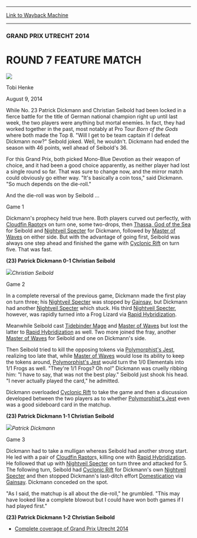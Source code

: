 
---
[Link to Wayback Machine](https://web.archive.org/web/20140813030047/http://magic.wizards.com/en/events/coverage/gputr14/round-7-feature-match-2014-08-09)

[_metadata_:description]:- "While No. 23 Patrick Dickmann and Christian Seibold had been locked in a fierce battle for the title of German national champion right up until last week, the two players were anything but mortal enemies. In fact, they had worked together in the past, most notably at Pro Tour Born of the Gods where both made the Top 8. `Will I get to be team captain if I defeat Dickmann now?` Seibold joked. Well, he wouldn't. Dickmann had ended the season with 46 points, well ahead of Seibold's 36."
[_metadata_:generator]:- "Drupal 7 (http://drupal.org)"
[_metadata_:node]:- "258131"
[_metadata_:publish_date]:- "2014-08-09"
[_metadata_:source]:- "div-main"
[_metadata_:title]:- "ROUND 7 FEATURE MATCH"
[_metadata_:wayback_capture_timestamp]:- "2014-08-13 03:00:47"
[_metadata_:wayback_raw_url]:- "https://web.archive.org/web/20140813030047id_/http://magic.wizards.com/en/events/coverage/gputr14/round-7-feature-match-2014-08-09"
[_metadata_:wayback_url]:- "http://magic.wizards.com/en/events/coverage/gputr14/round-7-feature-match-2014-08-09"
---





### GRAND PRIX UTRECHT 2014


ROUND 7 FEATURE MATCH
=====================



![](https://media.magic.wizards.com/styles/auth_small/public/images/person/henke_author.jpg)

Tobi Henke




August 9, 2014
 







While No. 23 Patrick Dickmann and Christian Seibold had been locked in a fierce battle for the title of German national champion right up until last week, the two players were anything but mortal enemies. In fact, they had worked together in the past, most notably at Pro Tour *Born of the Gods* where both made the Top 8. "Will I get to be team captain if I defeat Dickmann now?" Seibold joked. Well, he wouldn't. Dickmann had ended the season with 46 points, well ahead of Seibold's 36.


For this Grand Prix, both picked Mono-Blue Devotion as their weapon of choice, and it had been a good choice apparently, as neither player had lost a single round so far. That was sure to change now, and the mirror match could obviously go either way. "It's basically a coin toss," said Dickmann. "So much depends on the die-roll."


And the die-roll was won by Seibold ...


Game 1


Dickmann's prophecy held true here. Both players curved out perfectly, with [Cloudfin Raptor](http://gatherer.wizards.com/Pages/Card/Details.aspx?name=Cloudfin+Raptor)s on turn one, some two-drops, then [Thassa, God of the Sea](http://gatherer.wizards.com/Pages/Card/Details.aspx?name=Thassa%2C+God+of+the+Sea) for Seibold and [Nightveil Specter](http://gatherer.wizards.com/Pages/Card/Details.aspx?name=Nightveil+Specter) for Dickmann, followed by [Master of Waves](http://gatherer.wizards.com/Pages/Card/Details.aspx?name=Master+of+Waves) on either side. But with the advantage of going first, Seibold was always one step ahead and finished the game with [Cyclonic Rift](http://gatherer.wizards.com/Pages/Card/Details.aspx?name=Cyclonic+Rift) on turn five. That was fast.


**(23) Patrick Dickmann 0-1 Christian Seibold**


![](https://media.wizards.com/2014/events/gputr14/fm7_seibold.jpg)*Christian Seibold* 




Game 2



In a complete reversal of the previous game, Dickmann made the first play on turn three; his [Nightveil Specter](http://gatherer.wizards.com/Pages/Card/Details.aspx?name=Nightveil+Specter) was stopped by [Gainsay](http://gatherer.wizards.com/Pages/Card/Details.aspx?name=Gainsay), but Dickmann had another [Nightveil Specter](http://gatherer.wizards.com/Pages/Card/Details.aspx?name=Nightveil+Specter) which stuck. His third [Nightveil Specter](http://gatherer.wizards.com/Pages/Card/Details.aspx?name=Nightveil+Specter), however, was rapidly turned into a Frog Lizard via [Rapid Hybridization](http://gatherer.wizards.com/Pages/Card/Details.aspx?name=Rapid+Hybridization).


Meanwhile Seibold cast [Tidebinder Mage](http://gatherer.wizards.com/Pages/Card/Details.aspx?name=Tidebinder+Mage) and [Master of Waves](http://gatherer.wizards.com/Pages/Card/Details.aspx?name=Master+of+Waves) but lost the latter to [Rapid Hybridization](http://gatherer.wizards.com/Pages/Card/Details.aspx?name=Rapid+Hybridization) as well. Two more joined the fray, another [Master of Waves](http://gatherer.wizards.com/Pages/Card/Details.aspx?name=Master+of+Waves) for Seibold and one on Dickmann's side.


Then Seibold tried to kill the opposing tokens via [Polymorphist's Jest](http://gatherer.wizards.com/Pages/Card/Details.aspx?name=Polymorphist%27s+Jest), realizing too late that, while [Master of Waves](http://gatherer.wizards.com/Pages/Card/Details.aspx?name=Master+of+Waves) would lose its ability to keep the tokens around, [Polymorphist's Jest](http://gatherer.wizards.com/Pages/Card/Details.aspx?name=Polymorphist%27s+Jest) would turn the 1/0 Elementals into 1/1 Frogs as well. "They're 1/1 Frogs? Oh no!" Dickmann was cruelly ribbing him: "I have to say, that was not the best play." Seibold just shook his head. "I never actually played the card," he admitted.


Dickmann overloaded [Cyclonic Rift](http://gatherer.wizards.com/Pages/Card/Details.aspx?name=Cyclonic+Rift) to take the game and then a discussion developed between the two players as to whether [Polymorphist's Jest](http://gatherer.wizards.com/Pages/Card/Details.aspx?name=Polymorphist%27s+Jest) even was a good sideboard card in the matchup.


**(23) Patrick Dickmann 1-1 Christian Seibold**


![](https://media.wizards.com/2014/events/gputr14/fm7_dickmann.jpg)*Patrick Dickmann* 




Game 3



Dickmann had to take a mulligan whereas Seibold had another strong start. He led with a pair of [Cloudfin Raptor](http://gatherer.wizards.com/Pages/Card/Details.aspx?name=Cloudfin+Raptor)s, killing one with [Rapid Hybridization](http://gatherer.wizards.com/Pages/Card/Details.aspx?name=Rapid+Hybridization). He followed that up with [Nightveil Specter](http://gatherer.wizards.com/Pages/Card/Details.aspx?name=Nightveil+Specter) on turn three and attacked for 5. The following turn, Seibold had [Cyclonic Rift](http://gatherer.wizards.com/Pages/Card/Details.aspx?name=Cyclonic+Rift) for Dickmann's own [Nightveil Specter](http://gatherer.wizards.com/Pages/Card/Details.aspx?name=Nightveil+Specter) and then stopped Dickmann's last-ditch effort [Domestication](http://gatherer.wizards.com/Pages/Card/Details.aspx?name=Domestication) via [Gainsay](http://gatherer.wizards.com/Pages/Card/Details.aspx?name=Gainsay). Dickmann conceded on the spot.


"As I said, the matchup is all about the die-roll," he grumbled. "This may have looked like a complete blowout but I could have won both games if I had played first."


**(23) Patrick Dickmann 1-2 Christian Seibold**



* [Complete coverage of Grand Prix Utrecht 2014](http://magic.wizards.com/en/events/coverage/gputr14)






 
 


  







